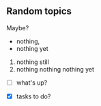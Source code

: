 ## Random topics
Maybe?
- nothing,
- nothing yet

1. nothing still
2. nothing nothing nothing yet


- [ ] what's up? 
- [x] tasks to do? 





